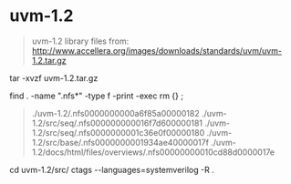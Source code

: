 # uvm-1.2
> uvm-1.2 library files from: http://www.accellera.org/images/downloads/standards/uvm/uvm-1.2.tar.gz

tar -xvzf uvm-1.2.tar.gz

find . -name ".nfs*" -type f -print -exec rm {} \;
> ./uvm-1.2/.nfs0000000000a6f85a00000182
> ./uvm-1.2/src/seq/.nfs000000000016f7d600000181
> ./uvm-1.2/src/seq/.nfs0000000001c36e0f00000180
> ./uvm-1.2/src/base/.nfs0000000001934ae40000017f
> ./uvm-1.2/docs/html/files/overviews/.nfs00000000010cd88d0000017e

cd uvm-1.2/src/
ctags --languages=systemverilog -R .

